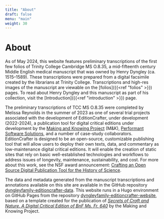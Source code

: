 ```yaml
---
title: "About"
draft: false
menu: "main"
weight: 30
---
```

# About

As of May 2024, this website features preliminary transcriptions of the first few folios of Trinity 
College Cambridge MS O.8.35, a mid-fifteenth century Middle English medical manuscript that was owned by Henry Dyngley (ca. 1515–1589). 
These transcriptions were prepared from a digital facsimile created by the librarians at Trinity College. Transcriptions and high-res images of the manuscript are viewable on the [folios]({{<ref "folios" >}}) pages.
To read about Henry Dyngley and this manuscript as part of his collection, visit the [Introduction]({{<ref "introduction" >}}) page.


The preliminary transcriptions of TCC MS O.8.35 were completed by Melissa Reynolds in the summer of 2023 
as one of several trial projects associated with the development of EditionCrafter, under development (2022-2024), a publication tool for digital critical editions under development by the 
[Making and Knowing Project](https://makingandknowing.org/) (M&K), [Performant Software Solutions](https://www.performantsoftware.com/), 
and a number of case-study collaborators. EditionCrafter is designed to be an open-source, customizable 
publishing tool that will allow users to deploy their own texts, data, and commentary as 
low-maintenance digital critical editions. It will enable the creation of static sites that 
rely on basic well-established technologies and workflows to address issues of longevity, 
maintenance, sustainability, and cost. For more about this work, see the NSF award 
announcement: [Crafting an Open Source Digital Publication Tool for the History of Science](https://www.nsf.gov/awardsearch/showAward?AWD_ID=2218218&HistoricalAwards=false).  


The data and metadata generated from the manuscript transcriptions and annotations available on this site 
are available in the GitHub repository [dyngleyfamily-editioncrafter-data](https://github.com/cu-mkp/dyngleyfamily-editioncrafter-data/tree/main). 
This website runs in a Hugo environment on GitHub Pages from the repository [dyngleyfamily-editioncrafter-website](https://github.com/cu-mkp/dyngleyfamily-editioncrafter-website), based 
on a template created for the publication of *[Secrets of Craft and Nature. A Digital Critical Edition of BnF Ms. Fr. 640](https://edition640.makingandknowing.org/#/)* 
by the Making and Knowing Project.

